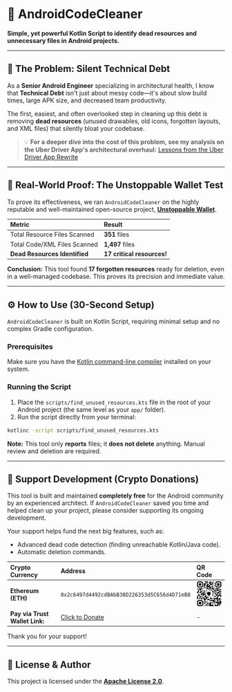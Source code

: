 # 🤖 AndroidCodeCleaner

**Simple, yet powerful Kotlin Script to identify dead resources and unnecessary files in Android projects.**

---

## 🎯 The Problem: Silent Technical Debt
As a **Senior Android Engineer** specializing in architectural health, I know that **Technical Debt** isn't just about messy code—it's about slow build times, large APK size, and decreased team productivity.

The first, easiest, and often overlooked step in cleaning up this debt is removing **dead resources** (unused drawables, old icons, forgotten layouts, and XML files) that silently bloat your codebase.

> 💡 **For a deeper dive into the cost of this problem, see my analysis on the Uber Driver App's architectural overhaul:** [Lessons from the Uber Driver App Rewrite](https://www.linkedin.com/posts/esmaeeil-moradi700_technical-debt-uber-activity-7376190784598994946-aCOl?utm_source=share&utm_medium=member_desktop&rcm=ACoAADWuvhABqcAOz8yTpJZ-60zMobpn48jMb6w)

---

## 🚀 Real-World Proof: The Unstoppable Wallet Test
To prove its effectiveness, we ran `AndroidCodeCleaner` on the highly reputable and well-maintained open-source project, **[Unstoppable Wallet](https://github.com/horizontalsystems/unstoppable-wallet-android)**.

| Metric | Result |
| :--- | :--- |
| Total Resource Files Scanned | **351** files |
| Total Code/XML Files Scanned | **1,497** files |
| **Dead Resources Identified** | **17 critical resources!** |

**Conclusion:** This tool found **17 forgotten resources** ready for deletion, even in a well-managed codebase. This proves its precision and immediate value.

---

## ⚙️ How to Use (30-Second Setup)
`AndroidCodeCleaner` is built on Kotlin Script, requiring minimal setup and no complex Gradle configuration.

### Prerequisites
Make sure you have the [Kotlin command-line compiler](https://kotlinlang.org/docs/command-line.html) installed on your system.

### Running the Script
1.  Place the `scripts/find_unused_resources.kts` file in the root of your Android project (the same level as your `app/` folder).
2.  Run the script directly from your terminal:

```bash
kotlinc -script scripts/find_unused_resources.kts
```
**Note:** This tool only **reports** files; it **does not delete** anything. Manual review and deletion are required.

---

## 🤝 Support Development (Crypto Donations)
This tool is built and maintained **completely free** for the Android community by an experienced architect. If `AndroidCodeCleaner` saved you time and helped clean up your project, please consider supporting its ongoing development.

Your support helps fund the next big features, such as:
* Advanced dead code detection (finding unreachable Kotlin/Java code).
* Automatic deletion commands.

| Crypto Currency | Address | QR Code |
| :--- | :--- | :--- |
| **Ethereum (ETH)** | `0x2c6497d4492cdBAbB38D226353d5C656d4D71eB8` | **<img src="assets/eth_qrcode.jpg" width="100"/>** |
| **Pay via Trust Wallet Link:** | <a href="https://link.trustwallet.com/send?coin=60&address=0x2c6497d4492cdBAbB38D226353d5C656d4D71eB8">Click to Donate</a> | - |

Thank you for your support!

---

## 📜 License & Author
This project is licensed under the **[Apache License 2.0](https://www.apache.org/licenses/LICENSE-2.0)**.
